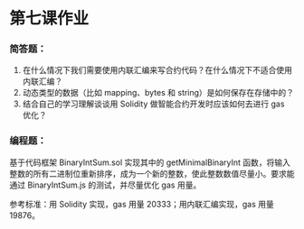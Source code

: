 # 第七课作业

### 简答题：

1. 在什么情况下我们需要使用内联汇编来写合约代码？在什么情况下不适合使用内联汇编？
2. 动态类型的数据（比如 mapping、bytes 和 string）是如何保存在存储中的？
3. 结合自己的学习理解谈谈用 Solidity 做智能合约开发时应该如何去进行 gas 优化？

### 编程题：

基于代码框架 BinaryIntSum.sol 实现其中的 getMinimalBinaryInt 函数，将输入整数的所有二进制位重新排序，成为一个新的整数，使此整数数值尽量小。要求能通过 BinaryIntSum.js 的测试，并尽量优化 gas 用量。

参考标准：用 Solidity 实现，gas 用量 20333；用内联汇编实现，gas 用量 19876。
